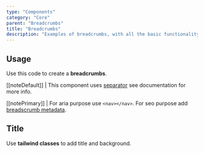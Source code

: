 ```yaml
---
type: "Components"
category: "Core"
parent: "Breadcrumbs"
title: "Breadcrumbs"
description: "Examples of breadcrumbs, with all the basic functionality and more."
---
```


## Usage

Use this code to create a **breadcrumbs**.

[[noteDefault]]
| This component uses [separator](/components/addons/typography/separator) see documentation for more info.

[[notePrimary]]
| For aria purpose use `<nav></nav>`. For seo purpose add [breadscrumb metadata](https://developers.google.com/search/docs/data-types/breadcrumb).

<demo>
  <demovanilla src="vanilla/components/core/breadcrumbs/usage">
  </demovanilla>
</demo>

## Title

Use **tailwind classes** to add title and background.

<demo>
  <demovanilla src="vanilla/components/core/breadcrumbs/title">
  </demovanilla>
</demo>
